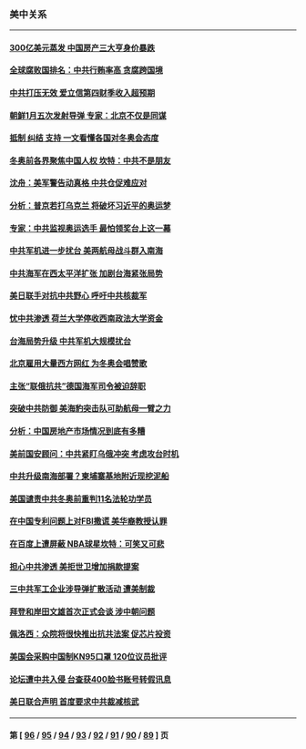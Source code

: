 ### 美中关系
---
#### [300亿美元蒸发 中国房产三大亨身价暴跌](../../pages/nf1412576/n13528911.md) 
#### [全球腐败国排名：中共行贿率高 贪腐跨国境](../../pages/nf1412576/n13528837.md) 
#### [中共打压无效 爱立信第四财季收入超预期](../../pages/nf1412576/n13528838.md) 
#### [朝鲜1月五次发射导弹 专家：北京不仅是同谋](../../pages/nf1412576/n13528735.md) 
#### [抵制 纠结 支持 一文看懂各国对冬奥会态度](../../pages/nf1412576/n13528252.md) 
#### [冬奥前各界聚焦中国人权 坎特：中共不是朋友](../../pages/nf1412576/n13528097.md) 
#### [沈舟：美军警告动真格 中共仓促难应对](../../pages/nf1412576/n13527030.md) 
#### [分析：普京若打乌克兰 将破坏习近平的奥运梦](../../pages/nf1412576/n13526771.md) 
#### [专家：中共监视奥运选手 最怕领奖台上这一幕](../../pages/nf1412576/n13526512.md) 
#### [中共军机进一步扰台 美两航母战斗群入南海](../../pages/nf1412576/n13526461.md) 
#### [中共海军在西太平洋扩张 加剧台海紧张局势](../../pages/nf1412576/n13525304.md) 
#### [美日联手对抗中共野心 呼吁中共核裁军](../../pages/nf1412576/n13525322.md) 
#### [忧中共渗透 荷兰大学停收西南政法大学资金](../../pages/nf1412576/n13524757.md) 
#### [台海局势升级 中共军机大规模扰台](../../pages/nf1412576/n13524526.md) 
#### [北京雇用大量西方网红 为冬奥会唱赞歌](../../pages/nf1412576/n13524488.md) 
#### [主张“联俄抗共”德国海军司令被迫辞职](../../pages/nf1412576/n13524435.md) 
#### [突破中共防御 美海豹突击队可助航母一臂之力](../../pages/nf1412576/n13514651.md) 
#### [分析：中国房地产市场情况到底有多糟](../../pages/nf1412576/n13523009.md) 
#### [美前国安顾问：中共紧盯乌俄冲突 考虑攻台时机](../../pages/nf1412576/n13522918.md) 
#### [中共升级南海部署？柬埔寨基地附近现挖泥船](../../pages/nf1412576/n13522623.md) 
#### [美国谴责中共冬奥前重判11名法轮功学员](../../pages/nf1412576/n13521806.md) 
#### [在中国专利问题上对FBI撒谎 美华裔教授认罪](../../pages/nf1412576/n13521287.md) 
#### [在百度上遭屏蔽 NBA球星坎特：可笑又可悲](../../pages/nf1412576/n13521327.md) 
#### [担心中共渗透  美拒世卫增加捐款提案](../../pages/nf1412576/n13521184.md) 
#### [三中共军工企业涉导弹扩散活动 遭美制裁](../../pages/nf1412576/n13521070.md) 
#### [拜登和岸田文雄首次正式会谈 涉中朝问题](../../pages/nf1412576/n13520764.md) 
#### [佩洛西：众院将很快推出抗共法案 促芯片投资](../../pages/nf1412576/n13521078.md) 
#### [美国会采购中国制KN95口罩 120位议员批评](../../pages/nf1412576/n13519853.md) 
#### [论坛遭中共入侵 台查获400脸书账号转假讯息](../../pages/nf1412576/n13520479.md) 
#### [美日联合声明 首度要求中共裁减核武](../../pages/nf1412576/n13520441.md) 

---
#### 第 [ [96](./96.md) / [95](./95.md) / [94](./94.md) / [93](./93.md) / [92](./92.md) / [91](./91.md) / [90](./90.md) / [89](./89.md) ] 页
